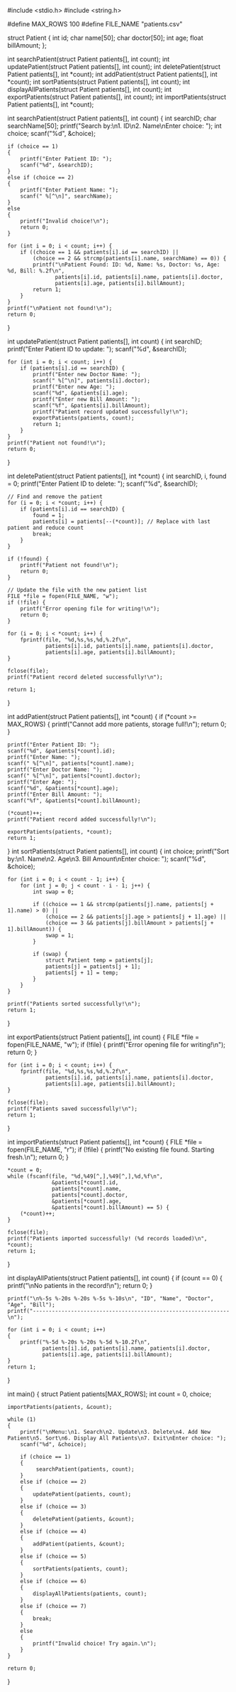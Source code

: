 #include <stdio.h>
#include <string.h>

#define MAX_ROWS 100
#define FILE_NAME "patients.csv"

struct Patient {
    int id;
    char name[50];
    char doctor[50];
    int age;
    float billAmount;
};

int searchPatient(struct Patient patients[], int count);
int updatePatient(struct Patient patients[], int count);
int deletePatient(struct Patient patients[], int *count);
int addPatient(struct Patient patients[], int *count);
int sortPatients(struct Patient patients[], int count);
int displayAllPatients(struct Patient patients[], int count);
int exportPatients(struct Patient patients[], int count);
int importPatients(struct Patient patients[], int *count);

int searchPatient(struct Patient patients[], int count) {
    int searchID;
    char searchName[50];
    printf("Search by:\n1. ID\n2. Name\nEnter choice: ");
    int choice;
    scanf("%d", &choice);

    if (choice == 1) 
    {
        printf("Enter Patient ID: ");
        scanf("%d", &searchID);
    } 
    else if (choice == 2) 
    {
        printf("Enter Patient Name: ");
        scanf(" %[^\n]", searchName);
    }
    else 
    {
        printf("Invalid choice!\n");
        return 0;
    }

    for (int i = 0; i < count; i++) {
        if ((choice == 1 && patients[i].id == searchID) ||
            (choice == 2 && strcmp(patients[i].name, searchName) == 0)) {
            printf("\nPatient Found: ID: %d, Name: %s, Doctor: %s, Age: %d, Bill: %.2f\n",
                   patients[i].id, patients[i].name, patients[i].doctor,
                   patients[i].age, patients[i].billAmount);
            return 1;
        }
    }
    printf("\nPatient not found!\n");
    return 0;
}

int updatePatient(struct Patient patients[], int count) {
    int searchID;
    printf("Enter Patient ID to update: ");
    scanf("%d", &searchID);

    for (int i = 0; i < count; i++) {
        if (patients[i].id == searchID) {
            printf("Enter new Doctor Name: ");
            scanf(" %[^\n]", patients[i].doctor);
            printf("Enter new Age: ");
            scanf("%d", &patients[i].age);
            printf("Enter new Bill Amount: ");
            scanf("%f", &patients[i].billAmount);
            printf("Patient record updated successfully!\n");
            exportPatients(patients, count); 
            return 1;
        }
    }
    printf("Patient not found!\n");
    return 0;
}

int deletePatient(struct Patient patients[], int *count) {
    int searchID, i, found = 0;
    printf("Enter Patient ID to delete: ");
    scanf("%d", &searchID);

    // Find and remove the patient
    for (i = 0; i < *count; i++) {
        if (patients[i].id == searchID) {
            found = 1;
            patients[i] = patients[--(*count)]; // Replace with last patient and reduce count
            break;
        }
    }

    if (!found) {
        printf("Patient not found!\n");
        return 0;
    }

    // Update the file with the new patient list
    FILE *file = fopen(FILE_NAME, "w");
    if (!file) {
        printf("Error opening file for writing!\n");
        return 0;
    }

    for (i = 0; i < *count; i++) {
        fprintf(file, "%d,%s,%s,%d,%.2f\n",
                patients[i].id, patients[i].name, patients[i].doctor,
                patients[i].age, patients[i].billAmount);
    }

    fclose(file);
    printf("Patient record deleted successfully!\n");

    return 1;
}
         

int addPatient(struct Patient patients[], int *count) {
    if (*count >= MAX_ROWS) 
    {
        printf("Cannot add more patients, storage full!\n");
        return 0;
    }

    printf("Enter Patient ID: ");
    scanf("%d", &patients[*count].id);
    printf("Enter Name: ");
    scanf(" %[^\n]", patients[*count].name);
    printf("Enter Doctor Name: ");
    scanf(" %[^\n]", patients[*count].doctor);
    printf("Enter Age: ");
    scanf("%d", &patients[*count].age);
    printf("Enter Bill Amount: ");
    scanf("%f", &patients[*count].billAmount);

    (*count)++;
    printf("Patient record added successfully!\n");

    exportPatients(patients, *count); 
    return 1;
}
int sortPatients(struct Patient patients[], int count) {
    int choice;
    printf("Sort by:\n1. Name\n2. Age\n3. Bill Amount\nEnter choice: ");
    scanf("%d", &choice);

    for (int i = 0; i < count - 1; i++) {
        for (int j = 0; j < count - i - 1; j++) { 
            int swap = 0;

            if ((choice == 1 && strcmp(patients[j].name, patients[j + 1].name) > 0) ||
                (choice == 2 && patients[j].age > patients[j + 1].age) ||
                (choice == 3 && patients[j].billAmount > patients[j + 1].billAmount)) {
                swap = 1;
            }

            if (swap) {
                struct Patient temp = patients[j];
                patients[j] = patients[j + 1];
                patients[j + 1] = temp;
            }
        }
    }

    printf("Patients sorted successfully!\n");
    return 1;
}

int exportPatients(struct Patient patients[], int count) {
    FILE *file = fopen(FILE_NAME, "w"); 
    if (!file)
    {
        printf("Error opening file for writing!\n");
        return 0;
    }

    for (int i = 0; i < count; i++) {
        fprintf(file, "%d,%s,%s,%d,%.2f\n",
                patients[i].id, patients[i].name, patients[i].doctor,
                patients[i].age, patients[i].billAmount);
    }

    fclose(file);
    printf("Patients saved successfully!\n");
    return 1;
}

int importPatients(struct Patient patients[], int *count) {
    FILE *file = fopen(FILE_NAME, "r");
    if (!file)
    {
        printf("No existing file found. Starting fresh.\n");
        return 0;
    }

    *count = 0;
    while (fscanf(file, "%d,%49[^,],%49[^,],%d,%f\n",
                  &patients[*count].id,
                  patients[*count].name,
                  patients[*count].doctor,
                  &patients[*count].age,
                  &patients[*count].billAmount) == 5) {
        (*count)++;
    }

    fclose(file);
    printf("Patients imported successfully! (%d records loaded)\n", *count);
    return 1;
}

int displayAllPatients(struct Patient patients[], int count) {
    if (count == 0)
    {
        printf("\nNo patients in the record!\n");
        return 0;
    }

    printf("\n%-5s %-20s %-20s %-5s %-10s\n", "ID", "Name", "Doctor", "Age", "Bill");
    printf("--------------------------------------------------------------\n");

    for (int i = 0; i < count; i++) 
    {
        printf("%-5d %-20s %-20s %-5d %-10.2f\n",
               patients[i].id, patients[i].name, patients[i].doctor,
               patients[i].age, patients[i].billAmount);
    }
    return 1;
}

int main() {
    struct Patient patients[MAX_ROWS];
    int count = 0, choice;

    importPatients(patients, &count);

    while (1)
    {
        printf("\nMenu:\n1. Search\n2. Update\n3. Delete\n4. Add New Patient\n5. Sort\n6. Display All Patients\n7. Exit\nEnter choice: ");
        scanf("%d", &choice);

        if (choice == 1)
        {
             searchPatient(patients, count);
        }
        else if (choice == 2) 
        {
            updatePatient(patients, count);
        }
        else if (choice == 3) 
        {
            deletePatient(patients, &count);
        }
        else if (choice == 4) 
        {
            addPatient(patients, &count);
        }
        else if (choice == 5) 
        {
            sortPatients(patients, count);
        }
        else if (choice == 6) 
        {
            displayAllPatients(patients, count);
        }
        else if (choice == 7) 
        {
            break;
        }
        else 
        {
            printf("Invalid choice! Try again.\n");
        }
    }

    return 0;
}
